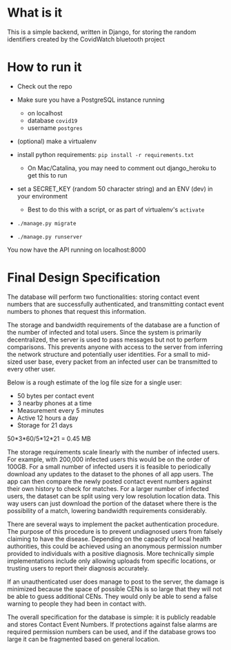 # What is it

This is a simple backend, written in Django, for storing the random identifiers created by the CovidWatch bluetooth project

# How to run it

* Check out the repo
* Make sure you have a PostgreSQL instance running
  * on localhost
  * database `covid19`
  * username `postgres`
* (optional) make a virtualenv
* install python requirements: `pip install -r requirements.txt`
  * On Mac/Catalina, you may need to comment out django_heroku to get this to run
* set a SECRET_KEY (random 50 character string) and an ENV (dev) in your environment
  * Best to do this with a script, or as part of virtualenv's `activate`

* `./manage.py migrate`
* `./manage.py runserver`

You now have the API running on localhost:8000

# Final Design Specification

The database will perform two functionalities: storing contact event numbers that are successfully authenticated, and transmitting contact event numbers to phones that request this information. 

The storage and bandwidth requirements of the database are a function of the number of infected and total users. Since the system is primarily decentralized, the server is used to pass messages but not to perform comparisons. This prevents anyone with access to the server from inferring the network structure and potentially user identities. For a small to mid-sized user base, every packet from an infected user can be transmitted to every other user.

Below is a rough estimate of the log file size for a single user:
- 50 bytes per contact event
- 3 nearby phones at a time
- Measurement every 5 minutes
- Active 12 hours a day
- Storage for 21 days

50\*3\*60/5\*12\*21 = 0.45 MB

The storage requirements scale linearly with the number of infected users. For example, with 200,000 infected users this would be on the order of 100GB. For a small number of infected users it is feasible to periodically download any updates to the dataset to the phones of all app users. The app can then compare the newly posted contact event numbers against their own history to check for matches. For a larger number of infected users, the dataset can be split using very low resolution location data. This way users can just download the portion of the dataset where there is the possibility of a match, lowering bandwidth requirements considerably.

There are several ways to implement the packet authentication procedure. The purpose of this procedure is to prevent undiagnosed users from falsely claiming to have the disease. Depending on the capacity of local health authorities, this could be achieved using an anonymous permission number provided to individuals with a positive diagnosis. More technically simple implementations include only allowing uploads from specific locations, or trusting users to report their diagnosis accurately.

If an unauthenticated user does manage to post to the server, the damage is minimized because the space of possible CENs is so large that they will not be able to guess additional CENs. They would only be able to send a false warning to people they had been in contact with.

The overall specification for the database is simple: it is publicly readable and stores Contact Event Numbers. If protections against false alarms are required permission numbers can be used, and if the database grows too large it can be fragmented based on general location.

